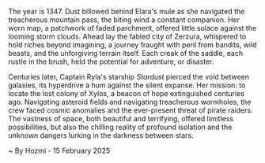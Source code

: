 
The year is 1347.  Dust billowed behind Elara's mule as she navigated the treacherous mountain pass, the biting wind a constant companion.  Her worn map, a patchwork of faded parchment, offered little solace against the looming storm clouds. Ahead lay the fabled city of Zerzura, whispered to hold riches beyond imagining, a journey fraught with peril from bandits, wild beasts, and the unforgiving terrain itself.  Each creak of the saddle, each rustle in the brush, held the potential for adventure, or disaster.

Centuries later, Captain Ryla's starship *Stardust* pierced the void between galaxies, its hyperdrive a hum against the silent expanse.  Her mission: to locate the lost colony of Xylos, a beacon of hope extinguished centuries ago.  Navigating asteroid fields and navigating treacherous wormholes, the crew faced cosmic anomalies and the ever-present threat of pirate raiders. The vastness of space, both beautiful and terrifying, offered limitless possibilities, but also the chilling reality of profound isolation and the unknown dangers lurking in the darkness between stars.

~ By Hozmi - 15 February 2025
